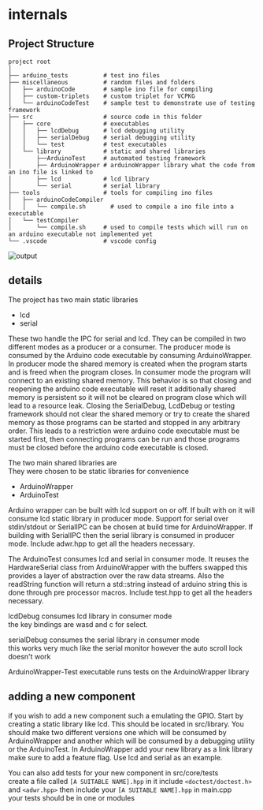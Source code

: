 # internals

## Project Structure
```
project root
│
├── arduino_tests          # test ino files
├── miscellaneous          # random files and folders
│   ├── arduinoCode        # sample ino file for compiling
│   ├── custom-triplets    # custom triplet for VCPKG
│   └── arduinoCodeTest    # sample test to demonstrate use of testing framework
├── src                    # source code in this folder
│   ├── core               # executables
│   │   ├── lcdDebug       # lcd debugging utility
│   │   ├── serialDebug    # serial debugging utility
│   │   └── test           # test executables
│   └── library            # static and shared libraries
│       ├──ArduinoTest     # automated testing framework    
│       ├── ArduinoWrapper # arduinoWrapper library what the code from an ino file is linked to
│       ├── lcd            # lcd library
│       └── serial         # serial library
├── tools                  # tools for compiling ino files
│   ├── arduinoCodeCompiler 
│   │   └── compile.sh       # used to compile a ino file into a executable
│   └── testCompiler       
│       └── compile.sh     # used to compile tests which will run on an arduino executable not implemented yet
└── .vscode                # vscode config
```

![output](https://user-images.githubusercontent.com/70172420/223544693-05ad80b6-1380-42b9-8668-4e64ad1adbe1.svg)

## details

The project has two main static libraries  
- lcd
- serial  

These two handle the IPC for serial and lcd. They can be compiled in two different modes as a producer 
or a consumer. The producer mode is consumed by the Arduino code executable by consuming ArduinoWrapper. 
In producer mode the shared memory is created when the program starts and is freed when the program 
closes. In consumer mode the program will connect to an existing shared memory. This behavior is so 
that closing and reopening the arduino code executable will reset it additionally shared memory is 
persistent so it will not be cleared on program close which will lead to a resource leak. Closing the 
SerialDebug, LcdDebug or testing framework should not clear the shared memory or try to create the 
shared memory as those programs can be started and stopped in any arbitrary order. This leads to a 
restriction were arduino code executable must be started first, then connecting programs can be run 
and those programs must be closed before the arduino code executable is closed.

The two main shared libraries are  
They were chosen to be static libraries for convenience 
- ArduinoWrapper
- ArduinoTest

Arduino wrapper can be built with lcd support on or off. If built with on it will consume lcd static 
library in producer mode. Support for serial over stdin/stdout or SerialIPC can be chosen at build 
time for ArduinoWrapper. If building with SerialIPC then the serial library is consumed in producer 
mode. Include adwr.hpp to get all the headers necessary.

The ArduinoTest consumes lcd and serial in consumer mode. It reuses the HardwareSerial class from 
ArduinoWrapper with the buffers swapped this provides a layer of abstraction over the raw data 
streams. Also the readString function will return a std::string instead of arduino string 
this is done through pre processor macros. Include test.hpp to get all the headers necessary.

lcdDebug consumes lcd library in consumer mode  
the key bindings are wasd and c for select.

serialDebug consumes the serial library in consumer mode  
this works very much like the serial monitor however the auto scroll lock doesn't work

ArduinoWrapper-Test executable runs tests on the ArduinoWrapper library


## adding a new component  

if you wish to add a new component such a emulating the GPIO. Start by creating a static library 
like lcd. This should be located in src/library. You should make two different versions one which 
will be consumed by ArduinoWrapper and another which will be consumed by a debugging utility or 
the ArduinoTest. In ArduinoWrapper add your new library as a link library make sure to add a 
feature flag. Use lcd and serial as an example.

You can also add tests for your new component in src/core/tests  
create a file called `[A SUITABLE NAME].hpp` in it include `<doctest/doctest.h>` and `<adwr.hpp>` 
then include your `[A SUITABLE NAME].hpp` in main.cpp  
your tests should be in one or modules

